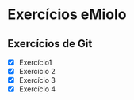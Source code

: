 # Exercícios eMiolo

## Exercícios de Git
- [x] Exercício1
- [x] Exercício 2
- [x] Exercício 3
- [x] Exercício 4

